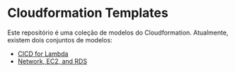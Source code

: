# Cloudformation Templates

Este repositório é uma coleção de modelos do Cloudformation. Atualmente, existem dois conjuntos de modelos:

- [CICD for Lambda](https://github.com/fabioschorn/fs-proj_aws-cloudformation/tree/main/cicd/)
- [Network, EC2, and RDS](https://github.com/fabioschorn/fs-proj_aws-cloudformation/tree/main/infrastructure/)
